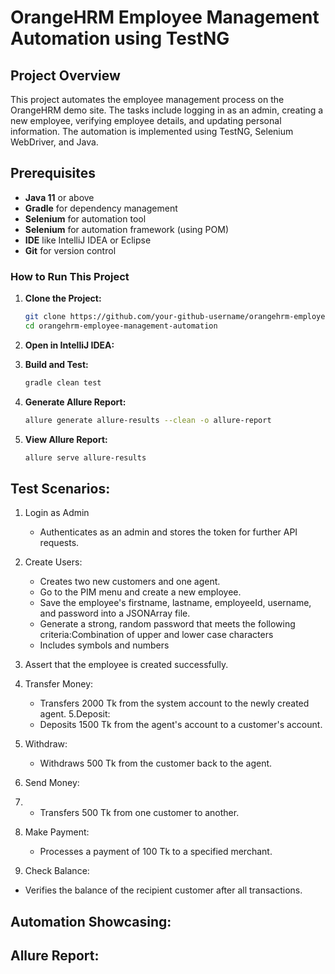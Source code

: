 # OrangeHRM Employee Management Automation using TestNG

## Project Overview
This project automates the employee management process on the OrangeHRM demo site. The tasks include logging in as an admin, creating a new employee, verifying employee details, and updating personal information. The automation is implemented using TestNG, Selenium WebDriver, and Java.

## Prerequisites
- **Java 11** or above
- **Gradle** for dependency management
- **Selenium** for automation tool
- **Selenium** for automation framework (using POM)
- **IDE** like IntelliJ IDEA or Eclipse
- **Git** for version control

### How to Run This Project

1. **Clone the Project:**
   ```bash
   git clone https://github.com/your-github-username/orangehrm-employee-management-automation.git
   cd orangehrm-employee-management-automation
2. **Open in IntelliJ IDEA:**
   
3. **Build and Test:**   
   ```bash
   gradle clean test

4. **Generate Allure Report:**
   ```bash
   allure generate allure-results --clean -o allure-report

5. **View Allure Report:**
   ```bash
   allure serve allure-results

## Test Scenarios:
1. Login as Admin
   -  Authenticates as an admin and stores the token for further API requests.
   
2. Create Users:
   - Creates two new customers and one agent.
   - Go to the PIM menu and create a new employee.
   - Save the employee's firstname, lastname, employeeId, username, and password into a JSONArray file.
   - Generate a strong, random password that meets the following criteria:Combination of upper and lower case characters
   - Includes symbols and numbers
3. Assert that the employee is created successfully.
4. Transfer Money:
   - Transfers 2000 Tk from the system account to the newly created agent.
5.Deposit:
   - Deposits 1500 Tk from the agent's account to a customer's account.
6. Withdraw:
   - Withdraws 500 Tk from the customer back to the agent.
7. Send Money:
8. - Transfers 500 Tk from one customer to another.
9. Make Payment:
   - Processes a payment of 100 Tk to a specified merchant.
10. Check Balance:
   - Verifies the balance of the recipient customer after all transactions.
   
## Automation Showcasing:

## Allure Report:

